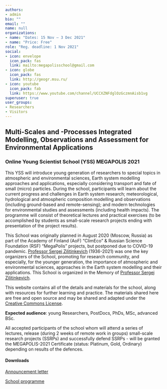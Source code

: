 ```yaml
---
authors:
- admin
bio: ""
email: ""
name: null
organizations:
- name: "Dates: 15 Nov — 3 Dec 2021"
- name: "Price: Free"
role: "Reg. deadline: 1 Nov 2021"
social:
- icon: envelope
  icon_pack: fas
  link: mailto:megapolisschool@gmail.com
- icon: globe
  icon_pack: fas
  link: http://geogr.msu.ru/
- icon: youtube
  icon_pack: fab
  link: https://www.youtube.com/channel/UCCXZNFdglOzGczmnAisb1vg
superuser: true
user_groups:
- Researchers
- Visitors
---
```


## Multi-Scales and -Processes Integrated Modelling, Observations and Assessment for Environmental Applications
### Online Young Scientist School (YSS) MEGAPOLIS 2021

This YSS will introduce young generation of researchers to special topics in atmospheric and environmental sciences, Earth system modelling approaches and applications, especially
considering transport and fate of small (micro) particles. During the school, participants will learn about the current progress and challenges in Earth system research; meteorological, hydrological and atmospheric composition modelling and observations (including ground-based and remote-sensing); and modern technologies for environmental studies and assessments (including health impacts). The programme will consist of theoretical lectures and practical exercises (to be accomplished by students as small-scale research projects ending with presentation of the project results).

This School was originally planned in August 2020 (Moscow, Russia) as part of the Academy of Finland (AoF) “ClimEco” & Russian Science Foundation (RSF) “MegaPolis” projects, but postponed due to COVID-19 pandemic. 
    [Professor Sergej Zilitinkevich](/zilitinkevich/) (1936-2021) was one the key organizers of the School, promoting for research community, and especially, for the younger generation, the importance of atmospheric and environmental sciences, approaches in the Earth system modelling and their applications.
    This School is organized in the Memory of [Professor Sergej Zilitinkevich](/zilitinkevich/).

This website contains all of the details and materials for the school, along with resources for further learning and practice. The materials shared here are free and open source and may be shared and adapted under the [Creative Commons License](https://creativecommons.org/licenses/by/4.0/).

**Expected audience**: young Researchers, PostDocs, PhDs, MSc, advanced BSc.

All accepted participants of the school whom will attend a series of lectures, release (during 2 weeks of remote work in groups) small-scale research projects (SSRPs) and successfully defend SSRPs - will be granted the MEGAPOLIS-2021 Certificate (status: Platinum, Gold, Ordinary) depending on results of the defences.

#### Downloads

<a href="/media/YSSchool_online_Nov2021_announcement_vd1.pdf" target="_blank" rel="noopener"><i class="fas fa-download"></i> Announcement letter</a>

<a href="/media/YSSchool_online_Nov2021_programme_vd1.pdf" target="_blank" rel="noopener"><i class="fas fa-download"></i> School programme </a>
  
